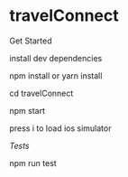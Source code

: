 # travelConnect

Get Started

install dev dependencies

npm install or yarn install

cd travelConnect

npm start

press i to load ios simulator

_Tests_

npm run test

